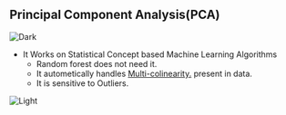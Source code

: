 ## Principal Component Analysis(PCA)
![Dark](https://user-images.githubusercontent.com/12748752/126914729-75e0fed5-fdaa-4216-81c8-719340e80694.png)

* It Works on Statistical Concept based Machine Learning Algorithms
  * Random forest does not need it.
  * It autometically handles [Multi-colinearity.](https://github.com/iAmKankan/MachineLearning_With_Python/blob/master/Linear%20Regrassion/correlation.md#colinearity) present in data.
  * It is sensitive to Outliers.


![Light](https://user-images.githubusercontent.com/12748752/126914730-b5b13ba9-4d20-4ebf-b0ed-231af4c8b984.png)

